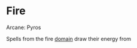 ---
---

# Fire

Arcane: Pyros

Spells from the fire [domain](!Domain%20Index.md) draw their energy from 
